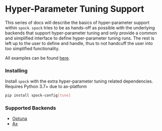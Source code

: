 # Hyper-Parameter Tuning Support

This series of docs will describe the basics of hyper-parameter support within `spock`. `spock` tries to be as hands-off 
as possible with the underlying backends that support hyper-parameter tuning and only provide a common and simplified
interface to define hyper-parameter tuning runs. The rest is left up to the user to define and handle, thus to not
handcuff the user into too simplified functionality.

All examples can be found [here](https://github.com/fidelity/spock/blob/master/examples).

### Installing

Install `spock` with the extra hyper-parameter tuning related dependencies. Requires Python 3.7+ due to ax-platform

```bash
pip install spock-config[tune]
```

### Supported Backends
* [Optuna](https://optuna.readthedocs.io/en/stable/index.html)
* [Ax](https://ax.dev/)